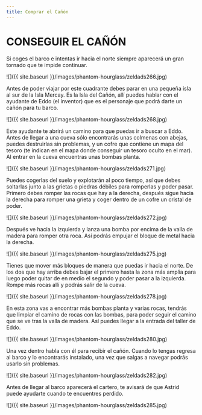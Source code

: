 ```yaml
---
title: Comprar el Cañón
---
```


# CONSEGUIR EL CAÑÓN

Si coges el barco e intentas ir hacia el norte siempre aparecerá un gran tornado que te impide continuar.

![]({{ site.baseurl }}/images/phantom-hourglass/zeldads266.jpg)

Antes de poder viajar por este cuadrante debes parar en una pequeña isla al sur de la Isla Mercay. Es la Isla del Cañón, allí puedes hablar con el ayudante de Eddo (el inventor) que es el personaje que podrá darte un cañón para tu barco.

![]({{ site.baseurl }}/images/phantom-hourglass/zeldads268.jpg)

Este ayudante te abrirá un camino para que puedas ir a buscar a Eddo. Antes de llegar a una cueva sólo encontrarás unas colmenas con abejas, puedes destruirlas sin problemas, y un cofre que contiene un mapa del tesoro (te indican en el mapa donde conseguir un tesoro oculto en el mar). Al entrar en la cueva encuentras unas bombas planta.

![]({{ site.baseurl }}/images/phantom-hourglass/zeldads271.jpg)

Puedes cogerlas del suelo y explotarán al poco tiempo, así que debes soltarlas junto a las grietas o piedras débiles para romperlas y poder pasar. Primero debes romper las rocas que hay a la derecha, después sigue hacia la derecha para romper una grieta y coger dentro de un cofre un cristal de poder.

![]({{ site.baseurl }}/images/phantom-hourglass/zeldads272.jpg)

Después ve hacia la izquierda y lanza una bomba por encima de la valla de madera para romper otra roca. Así podrás empujar el bloque de metal hacia la derecha.

![]({{ site.baseurl }}/images/phantom-hourglass/zeldads275.jpg)

Tienes que mover más bloques de manera que puedas ir hacia el norte. De los dos que hay arriba debes bajar el primero hasta la zona más amplia para luego poder quitar de en medio el segundo y poder pasar a la izquierda. Rompe más rocas allí y podrás salir de la cueva.

![]({{ site.baseurl }}/images/phantom-hourglass/zeldads278.jpg)

En esta zona vas a encontrar más bombas planta y varias rocas, tendrás que limpiar el camino de rocas con las bombas, para poder seguir el camino que se ve tras la valla de madera. Así puedes llegar a la entrada del taller de Eddo.

![]({{ site.baseurl }}/images/phantom-hourglass/zeldads280.jpg)

Una vez dentro habla con él para recibir el cañón. Cuando lo tengas regresa al barco y lo encontrarás instalado, una vez que salgas a navegar podrás usarlo sin problemas.

![]({{ site.baseurl }}/images/phantom-hourglass/zeldads282.jpg)

Antes de llegar al barco aparecerá el cartero, te avisará de que Astrid puede ayudarte cuando te encuentres perdido.

![]({{ site.baseurl }}/images/phantom-hourglass/zeldads285.jpg)